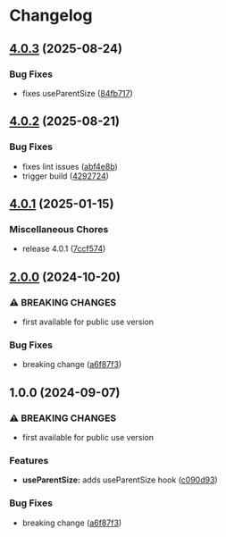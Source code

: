 # Changelog

## [4.0.3](https://github.com/laverve/ui-toolbox/compare/use-parent-size-v4.0.2...use-parent-size-v4.0.3) (2025-08-24)


### Bug Fixes

* fixes useParentSize ([84fb717](https://github.com/laverve/ui-toolbox/commit/84fb71791fa5860784fd44c241ac400263e57cd8))

## [4.0.2](https://github.com/laverve/ui-toolbox/compare/use-parent-size-v4.0.1...use-parent-size-v4.0.2) (2025-08-21)


### Bug Fixes

* fixes lint issues ([abf4e8b](https://github.com/laverve/ui-toolbox/commit/abf4e8b004b7c3cc30adbdf337e6ab97daf6914a))
* trigger build ([4292724](https://github.com/laverve/ui-toolbox/commit/4292724e92a5bc92fff833bfc0ac5f01560dee75))

## [4.0.1](https://github.com/laverve/ui-toolbox/compare/use-parent-size-v2.0.0...use-parent-size-v4.0.1) (2025-01-15)


### Miscellaneous Chores

* release 4.0.1 ([7ccf574](https://github.com/laverve/ui-toolbox/commit/7ccf574d6ce3c8c4c77bfd258def5feebeea4b4b))

## [2.0.0](https://github.com/laverve/ui-toolbox/compare/use-parent-size-v1.0.0...use-parent-size-v2.0.0) (2024-10-20)


### ⚠ BREAKING CHANGES

* first available for public use version

### Bug Fixes

* breaking change ([a6f87f3](https://github.com/laverve/ui-toolbox/commit/a6f87f3a879e45a59b48a66b2a5de57217642fb7))

## 1.0.0 (2024-09-07)


### ⚠ BREAKING CHANGES

* first available for public use version

### Features

* **useParentSize:** adds useParentSize hook ([c090d93](https://github.com/laverve/ui-toolbox/commit/c090d93329cd8110fb29807c317e9eed001b3a25))


### Bug Fixes

* breaking change ([a6f87f3](https://github.com/laverve/ui-toolbox/commit/a6f87f3a879e45a59b48a66b2a5de57217642fb7))
